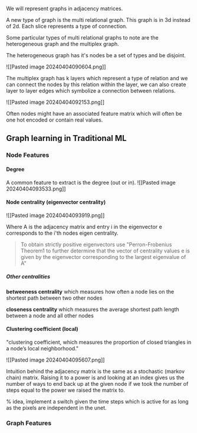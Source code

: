 
We will represent graphs in adjacency matrices.

A new type of graph is the multi relational graph.
This graph is in 3d instead of 2d.
Each slice represents a type of connection.

Some particular types of multi relational graphs to note are the heterogeneous graph and the multiplex graph.

The heterogeneous graph has it's nodes be a set of types and be disjoint.

![[Pasted image 20240404090604.png]]

The multiplex graph has k layers which represent a type of relation and we can connect the nodes by this relation within the layer, we can also create layer to layer edges which symbolize a connection between relations.

![[Pasted image 20240404092153.png]]


Often nodes might have an associated feature matrix which will often be one hot encoded or contain real values.

## Graph learning in Traditional ML

### Node Features 

#### Degree 

A common feature to extract is the degree (out or in).
![[Pasted image 20240404093533.png]]

#### Node centrality (eigenvector centrality)

![[Pasted image 20240404093919.png]]

Where A is the adjacency matrix and entry i in the eigenvector e corresponds to the i'th nodes eigen centrality.

> To obtain strictly positive eigenvectors use "Perron-Frobenius Theorem1 to further determine that the vector of centrality values e is given by the eigenvector corresponding to the largest eigenvalue of A"

##### Other centralities

__betweeness centrality__ which measures how often a node lies on the shortest path between two other nodes

__closeness centrality__ which measures the average shortest path length between a node and all other nodes

#### Clustering coefficient (local)

"clustering coefficient, which measures the proportion of closed triangles in a node’s local neighborhood."

![[Pasted image 20240404095607.png]]

Intuition behind the adjacency matrix is the same as a stochastic (markov chain) matrix. Raising it to a power is and looking at an index gives us the number of ways to end back up at the given node if we took the number of steps equal to the power we raised the matrix to.

% idea, implement a switch given the time steps which is active for as long as the pixels are independent in the unet.

### Graph Features



